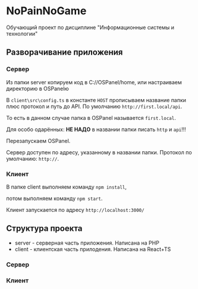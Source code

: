 # NoPainNoGame

Обучающий проект по дисциплине "Информационные системы и технологии"

## Разворачивание приложения

### Сервер
Из папки server копируем код в C://OSPanel/home, или настраиваем директорию в OSPanelю

В ``client\src\config.ts`` в константе ``HOST`` прописываем название папки  плюс протокол и путь до API. По умолчанию ``http://first.local/api``.

То есть в данном случае папка в OSPanel называется ``first.local``. 

Для особо одарённых: **НЕ НАДО** в названии папки писать ``http`` и ``api``!!!

Перезапускаем OSPanel.

Сервер доступен по адресу, указанному в названии папки. Протокол по умолчанию: ``http://``. 

### Клиент
В папке client выполняем команду ``npm install``, 

потом выполняем команду ``npm start``. 

Клиент запускается по адресу ``http://localhost:3000/``

## Структура проекта
* server - серверная часть приложения. Написана на PHP
* client - клиентская часть прилодения. Написана на React+TS

### Сервер

### Клиент
